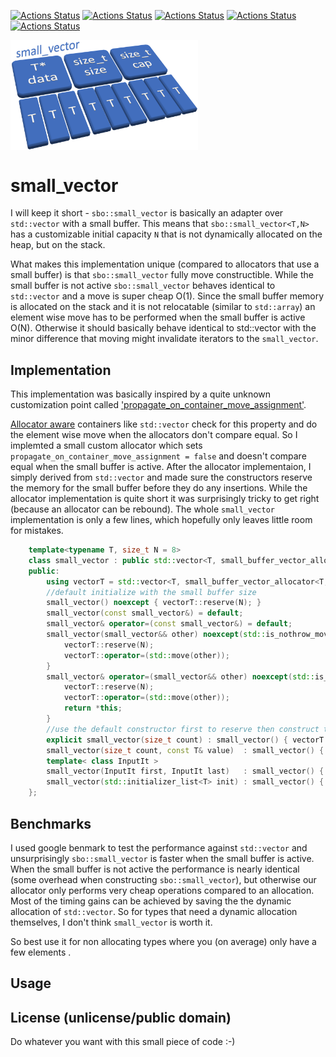 [![Actions Status](https://github.com/KonanM/small_vector/workflows/MacOS/badge.svg)](https://github.com/KonanM/small_vector/actions)
[![Actions Status](https://github.com/KonanM/small_vector/workflows/Windows/badge.svg)](https://github.com/KonanM/small_vector/actions)
[![Actions Status](https://github.com/KonanM/small_vector/workflows/Ubuntu/badge.svg)](https://github.com/KonanM/small_vector/actions)
[![Actions Status](https://github.com/KonanM/small_vector/workflows/Style/badge.svg)](https://github.com/KonanM/small_vector/actions)
[![Actions Status](https://github.com/KonanM/small_vector/workflows/Install/badge.svg)](https://github.com/KonanM/small_vector/actions)

<img src="logo.png" width="300" align="middle"/>

# small_vector

I will keep it short - `sbo::small_vector` is basically an adapter over `std::vector` with a small buffer. This means that `sbo::small_vector<T,N>` has a customizable initial capacity `N` that is not dynamically allocated on the heap, but on the stack.


What makes this implementation unique (compared to allocators that use a small buffer) is that `sbo::small_vector` fully move constructible. While the small buffer is not active `sbo::small_vector` behaves identical to `std::vector` and a move is super cheap O(1). Since the small buffer memory is allocated on the stack and it is not relocatable (similar to `std::array`) an element wise move has to be performed when the small buffer is active O(N). 
Otherwise it should basically behave identical to std::vector with the minor difference that moving might invalidate iterators to the `small_vector`.


## Implementation
This implementation was basically inspired by a quite unknown customization point called ['propagate_on_container_move_assignment'](https://en.cppreference.com/w/cpp/named_req/AllocatorAwareContainer). 

[Allocator aware](https://en.cppreference.com/w/cpp/named_req/AllocatorAwareContainer) containers like `std::vector` check for this property and do the element wise move when the allocators don't compare equal. So I implemted a small custom allocator which sets `propagate_on_container_move_assignment = false` and doesn't compare equal when the small buffer is active. 
After the allocator implementaion, I simply derived from `std::vector` and made sure the constructors reserve the memory for the small buffer before they do any insertions. While the allocator implementation is quite short it was surprisingly tricky to get right (because an allocator can be rebound). The whole `small_vector` implementation is only a few lines, which hopefully only leaves little room for mistakes.

```cpp
    template<typename T, size_t N = 8>
    class small_vector : public std::vector<T, small_buffer_vector_allocator<T, N>>{
    public:
        using vectorT = std::vector<T, small_buffer_vector_allocator<T, N>>;
        //default initialize with the small buffer size
        small_vector() noexcept { vectorT::reserve(N); }
        small_vector(const small_vector&) = default;
        small_vector& operator=(const small_vector&) = default;
        small_vector(small_vector&& other) noexcept(std::is_nothrow_move_constructible_v<T>) {
            vectorT::reserve(N);
            vectorT::operator=(std::move(other));
        }
        small_vector& operator=(small_vector&& other) noexcept(std::is_nothrow_move_constructible_v<T>) {
            vectorT::reserve(N);
            vectorT::operator=(std::move(other));
            return *this;
        }
        //use the default constructor first to reserve then construct the values
        explicit small_vector(size_t count) : small_vector() { vectorT::resize(count); }
        small_vector(size_t count, const T& value)  : small_vector() { vectorT::assign(count, value); }
        template< class InputIt >
        small_vector(InputIt first, InputIt last)   : small_vector() { vectorT::insert(vectorT::begin(), first, last); }
        small_vector(std::initializer_list<T> init) : small_vector() { vectorT::insert(vectorT::begin(), init); }
    };
```

## Benchmarks

I used google benmark to test the performance against `std::vector` and unsurprisingly `sbo::small_vector` is faster when the small buffer is active. When the small buffer is not active the performance is nearly identical (some overhead when constructing `sbo::small_vector`), but otherwise our allocator only performs very cheap operations compared to an allocation. Most of the timing gains can be achieved by saving the the dynamic allocation of `std::vector`. So for types that need a dynamic allocation themselves, I don't think `small_vector` is worth it. 

So best use it for non allocating types where you (on average) only have a few elements .

## Usage



## License (unlicense/public domain)
Do whatever you want with this small piece of code :-)